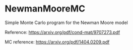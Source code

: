 # NewmanMooreMC
Simple Monte Carlo program for the Newman Moore model

Reference:
https://arxiv.org/pdf/cond-mat/9707273.pdf

MC reference:
https://arxiv.org/pdf/1404.0209.pdf
